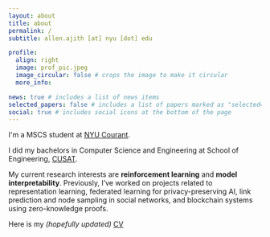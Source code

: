 ```yaml
---
layout: about
title: about
permalink: /
subtitle: allen.ajith [at] nyu [dot] edu

profile:
  align: right
  image: prof_pic.jpeg
  image_circular: false # crops the image to make it circular
  more_info:

news: true # includes a list of news items
selected_papers: false # includes a list of papers marked as "selected={true}"
social: true # includes social icons at the bottom of the page
---
```


I'm a MSCS student at [NYU Courant](https://cs.nyu.edu/home/index.html).

I did my bachelors in Computer Science and Engineering at School of Engineering, [CUSAT](https://www.cusat.ac.in/).

My current research interests are **reinforcement learning** and **model interpretability**. Previously, I’ve worked on projects related to representation learning, federated learning for privacy-preserving AI, link prediction and node sampling in social networks, and blockchain systems using zero-knowledge proofs.


Here is my *(hopefully updated)* [CV](assets/pdf/CV.pdf) <br>


<!--
Write your biography here. Tell the world about yourself. Link to your favorite [subreddit](http://reddit.com). You can put a picture in, too. The code is already in, just name your picture `prof_pic.jpg` and put it in the `img/` folder.

Put your address / P.O. box / other info right below your picture. You can also disable any of these elements by editing `profile` property of the YAML header of your `_pages/about.md`. Edit `_bibliography/papers.bib` and Jekyll will render your [publications page](/al-folio/publications/) automatically.

Link to your social media connections, too. This theme is set up to use [Font Awesome icons](https://fontawesome.com/) and [Academicons](https://jpswalsh.github.io/academicons/), like the ones below. Add your Facebook, Twitter, LinkedIn, Google Scholar, or just disable all of them. 
--> 

